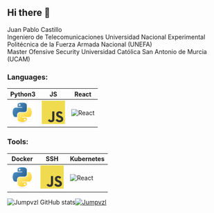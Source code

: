 ## Hi there 👋

Juan Pablo Castillo<br>
Ingeniero de Telecomunicaciones Universidad Nacional Experimental Politécnica de la Fuerza Armada Nacional (UNEFA)<br>
Master Ofensive Security Universidad Católica San Antonio de Murcia (UCAM)



### Languages:
| Python3 | JS | React |
|----------|----------|----------|
|  <img src="https://github.com/devicons/devicon/blob/master/icons/python/python-original.svg" title="Python"  alt="Python" width="55" height="55"/>                |<img src="https://github.com/devicons/devicon/blob/master/icons/javascript/javascript-original.svg" title="JavaScript" alt="JavaScript" width="55" height="55"/> |<img src="https://duckduckgo.com/i/1919314e.png" title="React" alt="React" width="55" height="55"/>                                                              |

### Tools:
| Docker | SSH | Kubernetes |
|----------|----------|----------|
|  <img src="https://github.com/devicons/devicon/blob/master/icons/python/python-original.svg" title="Python"  alt="Python" width="55" height="55"/>|  <img src="https://github.com/devicons/devicon/blob/master/icons/javascript/javascript-original.svg" title="JavaScript" alt="JavaScript" width="55" height="55"/>| <img src="https://duckduckgo.com/i/1919314e.png" title="React" alt="React" width="55" height="55"/> |



![Jumpvzl GitHub stats](https://github-readme-stats.vercel.app/api?username=Jumpvzl\&rank_icon=github\&show_icons=true\&theme=blue-green\&title_color=00b3ff)[![Jumpvzl](https://streak-stats.demolab.com/?user=Jumpvzl&count_private=true&theme=blue-green&title_color=00b3ff)](#)
